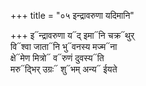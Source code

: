 +++
title = "०५ इन्द्रावरुणा यदिमानि"

+++
इ᳓न्द्रावरुणा य᳓द् इमा᳓नि चक्र᳓थुर्  
वि᳓श्वा जाता᳓नि भु᳓वनस्य मज्म᳓ना  
क्षे᳓मेण मित्रो᳓ व᳓रुणं दुवस्य᳓ति  
मरु᳓द्भिर् उग्रः᳓ शु᳓भम् अन्य᳓ ईयते